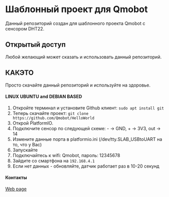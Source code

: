 # Шаблонный проект для Qmobot

Данный репозиторий создан для шаблонного проекта Qmobot с сенсором DHT22.

## Открытый доступ

Любой желающий может сказать и использовать данный репозиторий.

## КАКЭТО

Просто скачайте данный репозиторий и используйте на здоровье.

#### LINUX UBUNTU and DEBIAN BASED

1. Откройте терминал и установите Github клиент: `sudo apt install git`
1. Теперь скачайте проект: `git clone https://github.com/Qmobot/HelloWorld`
3. Открой PlatformIO.
4. Подключите сенсор по следующей схеме: - -> GND, + -> 3V3, out -> 14
5. Измените данные порта в platformio.ini (/dev/tty.SLAB_USBtoUART на то, что у Вас)
6. Запускайте
7. Подключайтесь к wifi: Qmobot, пароль: 12345678
8. Зайдите со смартфона на `192.168.4.1`
9. Если нет данных - обновляйте, датчик работает раз в 10-20 секунд

#### Контакты

[Web page](qmobot.com)